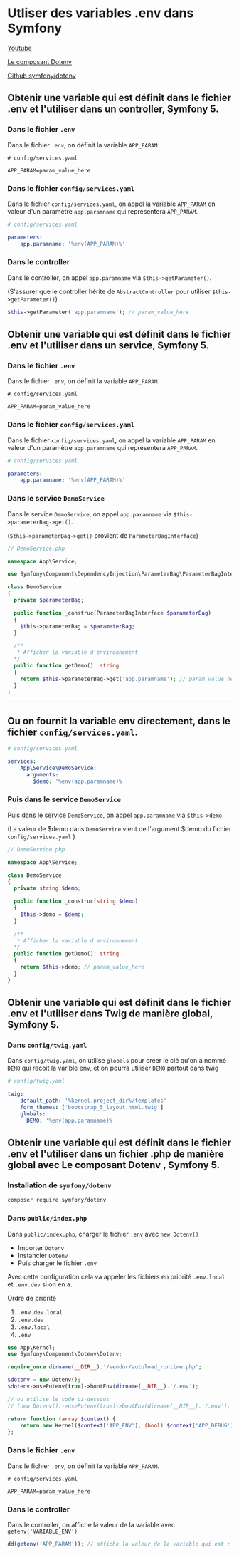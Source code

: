 # Utliser des variables .env dans Symfony

[Youtube](https://www.youtube.com/watch?v=n_wGBA_dl68&t=7s)

[Le composant Dotenv](https://symfony.com/doc/4.3/components/dotenv.html)

[Github symfony/dotenv](https://github.com/symfony/dotenv)


## Obtenir une variable qui est définit dans le fichier .env et l'utiliser dans un controller, Symfony 5.

### Dans le fichier `.env`

Dans le fichier `.env`, on définit la variable `APP_PARAM`.
```shell
# config/services.yaml

APP_PARAM=param_value_here
```

### Dans le fichier `config/services.yaml`

Dans le fichier `config/services.yaml`, on appel la variable `APP_PARAM` en valeur d'un paramètre `app.paramname` qui représentera `APP_PARAM`.
```yaml
# config/services.yaml

parameters:
    app.paramname: '%env(APP_PARAM)%'
```

### Dans le controller

Dans le controller, on appel `app.paramname` via `$this->getParameter()`.

(S'assurer que le controller hérite de `AbstractController` pour utiliser `$this->getParameter()`)
```php
$this->getParameter('app.paramname'); // param_value_here
```

## Obtenir une variable qui est définit dans le fichier .env et l'utiliser dans un service, Symfony 5.

### Dans le fichier `.env`

Dans le fichier `.env`, on définit la variable `APP_PARAM`.
```shell
# config/services.yaml

APP_PARAM=param_value_here
```

### Dans le fichier `config/services.yaml`

Dans le fichier `config/services.yaml`, on appel la variable `APP_PARAM` en valeur d'un paramètre `app.paramname` qui représentera `APP_PARAM`.
```yaml
# config/services.yaml

parameters:
    app.paramname: '%env(APP_PARAM)%'
```
### Dans le service `DemoService`

Dans le service `DemoService`, on appel `app.paramname` via `$this->parameterBag->get()`.

(`$this->parameterBag->get()` provient de `ParameterBagInterface`)

```php
// DemoService.php

namespace App\Service;

use Symfony\Component\DependencyInjection\ParameterBag\ParameterBagInterface;

class DemoService
{
  private $parameterBag;

  public function _construc(ParameterBagInterface $parameterBag)
  {
    $this->parameterBag = $parameterBag;
  }

  /**
   * Afficher la variable d'environnement
  */
  public function getDemo(): string
  {
    return $this->parameterBag->get('app.paramname'); // param_value_here
  }
}
```
----------------------------------

## Ou on fournit la variable env directement, dans le fichier `config/services.yaml`. 
```yaml
# config/services.yaml

services:
    App\Service\DemoService:
      arguments:
        $demo: '%env(app.paramname)%
```

### Puis dans le service `DemoService`

Puis dans le service `DemoService`, on appel `app.paramname` via `$this->demo`.

(La valeur de $demo dans `DemoService` vient de l'argument $demo du fichier `config/services.yaml` )

```php
// DemoService.php

namespace App\Service;

class DemoService
{
  private string $demo;

  public function _construc(string $demo)
  {
    $this->demo = $demo;
  }

  /**
   * Afficher la variable d'environnement
  */
  public function getDemo(): string
  {
    return $this->demo; // param_value_here
  }
}
```

## Obtenir une variable qui est définit dans le fichier .env et l'utiliser dans Twig de manière global, Symfony 5.

### Dans `config/twig.yaml`

Dans `config/twig.yaml`, on utilise `globals` pour créer le clé qu'on a nommé `DEMO` qui recoit la varible env, et on pourra utiliser `DEMO` partout dans twig
```yaml
# config/twig.yaml

twig:
    default_path: '%kernel.project_dir%/templates'
    form_themes: ['bootstrap_5_layout.html.twig']
    globals:
      DEMO: '%env(app.paramname)%
```

## Obtenir une variable qui est définit dans le fichier .env et l'utiliser dans un fichier .php de manière global avec Le composant Dotenv , Symfony 5.

### Installation de `symfony/dotenv`
```bash
composer require symfony/dotenv
```

### Dans `public/index.php`

Dans `public/index.php`, charger le fichier `.env` avec `new Dotenv()`

- Importer `Dotenv`
- Instancier  `Dotenv`
- Puis charger le fichier `.env`

Avec cette configuration cela va appeler les fichiers en priorité `.env.local` et `.env.dev` si on en a.

Ordre de priorité

1) `.env.dev.local`
2) `.env.dev`
3) `.env.local`
4) `.env`

```php
use App\Kernel;
use Symfony\Component\Dotenv\Dotenv;

require_once dirname(__DIR__).'/vendor/autoload_runtime.php';

$dotenv = new Dotenv();
$dotenv->usePutenv(true)->bootEnv(dirname(__DIR__).'/.env');

// ou utilise le code ci-dessous
// (new Dotenv())->usePutenv(true)->bootEnv(dirname(__DIR__).'/.env');

return function (array $context) {
    return new Kernel($context['APP_ENV'], (bool) $context['APP_DEBUG']);
};
```

### Dans le fichier `.env`

Dans le fichier `.env`, on définit la variable `APP_PARAM`.
```shell
# config/services.yaml

APP_PARAM=param_value_here
```

### Dans le controller

Dans le controller, on affiche la valeur de la variable avec `getenv('VARIABLE_ENV')`

```php
dd(getenv('APP_PARAM')); // affiche la valeur de la variable qui est : param_value_here
```